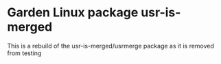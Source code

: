 # Garden Linux package usr-is-merged 

This is a rebuild of the usr-is-merged/usrmerge package as it is removed from testing
